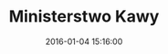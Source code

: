 ---
layout: post
title:  "Ministerstwo Kawy"
date:   2016-01-04 15:16:00
categories: cafe
location: "City Center"
color: "citycenter"
address: "ul. Marszałkowskiej 27/35, Warsaw"
telephone: "+48 503 080 906"
website: https://www.facebook.com/MinisterstwoKawy
type: coffee
headimage: /img/minikawy/reduced/minikawy-9.jpg
thumbnail: /img/minikawy/reduced/minikawy-1.jpg
openingtimes: "Mon-Wed 8am to 10pm; Thu-Fri 8am-11pm; Sat 10am-11pm; Sun 10am-10pm"
images:
- /img/minikawy/reduced/minikawy-2.jpg
- /img/minikawy/reduced/minikawy-3.jpg
- /img/minikawy/reduced/minikawy-4.jpg
- /img/minikawy/reduced/minikawy-5.jpg
- /img/minikawy/reduced/minikawy-6.jpg
head-background: "black-background"
description: "<p>I only visited Ministerstwo Kawy once during my time in Warsaw, but I will be sure to visit again when I am next in the city. Spotted during a search for cafe's in my last few weeks residing in Warsaw. I wasn't surprised by it's place in a list of top cafe's in a <a href='http://sprudge.com/great-coffee-in-poland-part-2-the-marvelous-cafes-of-warsaw-56228.html' target='blank'>Sprudge article</a></p><p>The cafe offers coffee using alternative brewing methods, with a wide range of cakes and wine available. During my visit the atmosphere was extremely relaxed, with great service offered by the staff.</p>"
---